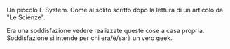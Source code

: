 Un piccolo L-System. Come al solito scritto dopo la lettura di un articolo
da "Le Scienze".

Era una soddisfazione vedere realizzate queste cose a casa propria.
Soddisfazione si intende per chi era/è/sarà un vero geek.
